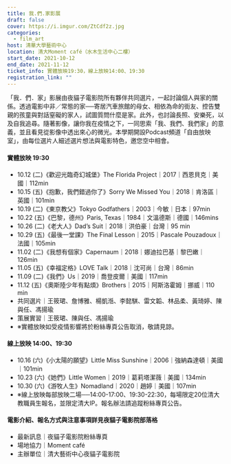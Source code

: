 ```yaml
---
title: 我.們.家影展
draft: false
cover: https://i.imgur.com/ZtCdf2z.jpg
categories:
  - film_art
host: 清華大學藝術中心
location: 清大Moment café（水木生活中心二樓）
start_date: 2021-10-12
end_date: 2021-11-12
ticket_info: 實體放映19:30，線上放映14:00、19:30
registration_link: ""
---
```


「我．們．家」影展由夜貓子電影院所有夥伴共同選片，一起討論個人與家的關係。透過電影中非／常態的家──寄居汽車旅館的母女、相依為命的街友、控告雙親的孩童與對話窒礙的家人，試圖質問什麼是家。此外，也討論長照、安樂死，以及自我追尋。隨著影像，讓你我在疫情之下，一同思索「我、我們、我們家」的意義，並且看見從影像中透出來心的微光。本學期開設Podcast頻道「自由放映室」，由每位選片人細述選片想法與電影特色，邀您空中相會。


#### 實體放映 19:30
- 10.12 (二)《歡迎光臨奇幻城堡》The Florida Project｜2017｜西恩貝克｜美國｜112min
- 10.15 (五)《抱歉，我們錯過你了》Sorry We Missed You｜2018｜肯洛區｜英國｜101min
- 10.19 (二)《東京教父》Tokyo Godfathers｜2003｜今敏｜⽇本｜97min
- 10.22 (五)《巴黎，德州》Paris, Texas｜1984｜文溫德斯｜德國｜146mins
- 10.26 (二)《老大人》Dad’s Suit｜2018｜洪伯豪｜台灣｜95 min
- 10.29 (五)《最後一堂課》The Final Lesson｜2015｜Pascale Pouzadoux｜法國｜105min
- 11.02 (二)《我想有個家》Capernaum｜2018｜娜迪拉巴基｜黎巴嫩｜126min
- 11.05 (五)《幸福定格》LOVE Talk｜2018｜沈可尚｜台灣｜86min
- 11.09 (二)《我們》Us｜2019｜喬登皮爾｜美國｜117min
- 11.12 (五)《奧斯陸少年有點煩》Brothers｜2015｜阿斯洛霍姆｜挪威｜110 min
- 共同選片｜王筱珺、詹博雅、楊凱湉、李懿騏、雷文韜、林品柔、黃琦婷、陳與任、馮揚瑜
- 策展實習｜王筱珺、陳與任、馮揚瑜
- ※實體放映如受疫情影響將於粉絲專頁公告取消，敬請見諒。

#### 線上放映 14:00、19:30
- 10.16 (六)《小太陽的願望》Little Miss Sunshine｜2006｜強納森達頓｜美國｜101min
- 10.23 (六)《她們》Little Women｜2019｜葛莉塔潔薇｜美國｜134min
- 10.30 (六)《游牧人生》Nomadland｜2020｜趙婷｜美國｜107min
- ※線上放映每部放映二場──14:00-17:00、19:30-22:30，每場限定20位清大教職員生報名，並限定清大IP。報名辦法請追蹤粉絲專頁公告。

#### 電影介紹、報名方式與注意事項詳見夜貓子電影院部落格
- 最新訊息｜夜貓子電影院粉絲專頁
- 場地協力｜Moment café
- 主辦單位｜清大藝術中心夜貓子電影院


